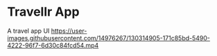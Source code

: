 


# Travellr App

A travel app UI
https://user-images.githubusercontent.com/14976267/130314905-171c85bd-5490-4222-96f7-6d30c84fcd54.mp4


